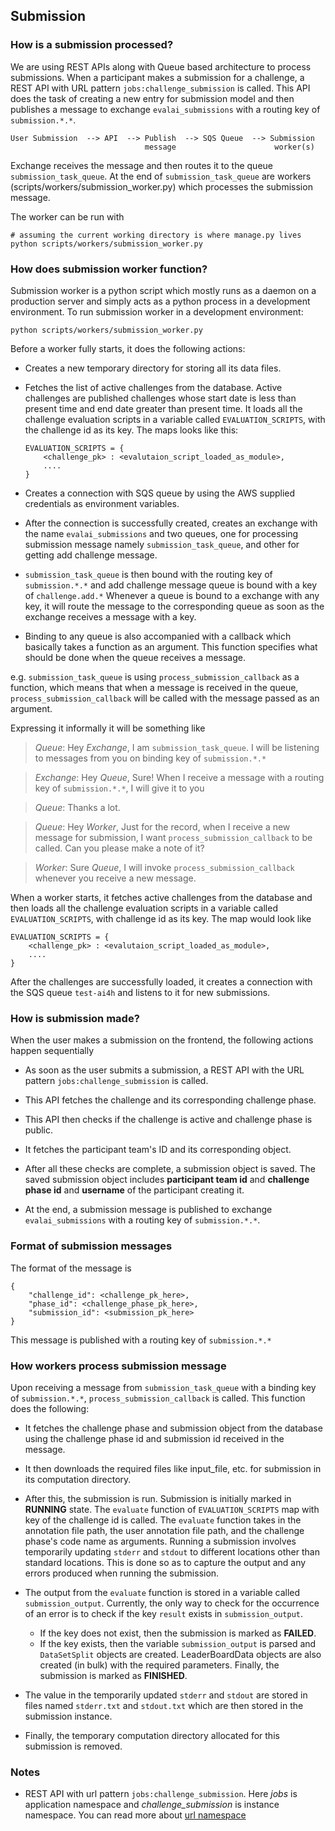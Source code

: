 ## Submission

### How is a submission processed?

We are using REST APIs along with Queue based architecture to process submissions. When a participant makes a submission for a challenge, a REST API with URL pattern `jobs:challenge_submission` is called. This API does the task of creating a new entry for submission model and then publishes a message to exchange `evalai_submissions` with a routing key of `submission.*.*`.

    User Submission  --> API  --> Publish  --> SQS Queue  --> Submission
                                  message                      worker(s)


Exchange receives the message and then routes it to the queue `submission_task_queue`. At the end of `submission_task_queue` are workers (scripts/workers/submission_worker.py) which processes the submission message.

The worker can be run with

```
# assuming the current working directory is where manage.py lives
python scripts/workers/submission_worker.py
```

### How does submission worker function?

Submission worker is a python script which mostly runs as a daemon on a production server and simply acts as a python process in a development environment. To run submission worker in a development environment:

```
python scripts/workers/submission_worker.py
```

Before a worker fully starts, it does the following actions:

* Creates a new temporary directory for storing all its data files.

* Fetches the list of active challenges from the database. Active challenges are published challenges whose start date is less than present time and end date greater than present time. It loads all the challenge evaluation scripts in a variable called `EVALUATION_SCRIPTS`, with the challenge id as its key. The maps looks like this:

    ```
    EVALUATION_SCRIPTS = {
        <challenge_pk> : <evalutaion_script_loaded_as_module>,
        ....
    }
    ```

* Creates a connection with SQS queue by using the AWS supplied credentials as environment variables.

* After the connection is successfully created, creates an exchange with the name `evalai_submissions`
and two queues, one for processing submission message namely `submission_task_queue`, and other for getting add challenge message.

* `submission_task_queue` is then bound with the routing key of `submission.*.*` and add challenge message queue is bound with a key of `challenge.add.*`
Whenever a queue is bound to a exchange with any key, it will route the message to the corresponding queue as soon as the exchange receives a message with a key.

* Binding to any queue is also accompanied with a callback which basically takes a function as an argument. This function specifies what should be done when the queue receives a message.

e.g. `submission_task_queue` is using `process_submission_callback` as a function, which means that when a message is received in the queue, `process_submission_callback` will be called with the message passed as an argument.

Expressing it informally it will be something like

> _Queue_: Hey _Exchange_, I am `submission_task_queue`. I will be listening to messages from you on binding key of `submission.*.*`

> _Exchange_: Hey _Queue_, Sure! When I receive a message with a routing key of `submission.*.*`, I will give it to you

> _Queue_: Thanks a lot.

> _Queue_: Hey _Worker_, Just for the record, when I receive a new message for submission, I want `process_submission_callback` to be called. Can you please make a note of it?

> _Worker_: Sure _Queue_, I will invoke `process_submission_callback` whenever you receive a new message.



When a worker starts, it fetches active challenges from the database and then loads all the challenge evaluation scripts in a variable called `EVALUATION_SCRIPTS`, with challenge id as its key. The map would look like

```
EVALUATION_SCRIPTS = {
    <challenge_pk> : <evalutaion_script_loaded_as_module>,
    ....
}
```

After the challenges are successfully loaded, it creates a connection with the SQS queue `test-ai4h` and listens to it for new submissions.


### How is submission made?

When the user makes a submission on the frontend, the following actions happen sequentially

* As soon as the user submits a submission, a REST API with the URL pattern `jobs:challenge_submission` is called.

* This API fetches the challenge and its corresponding challenge phase.

* This API then checks if the challenge is active and challenge phase is public.

* It fetches the participant team's ID and its corresponding object.

* After all these checks are complete, a submission object is saved. The saved submission object includes __participant team id__ and __challenge phase id__ and __username__ of the participant creating it.

* At the end, a submission message is published to exchange `evalai_submissions` with a routing key of `submission.*.*`.

### Format of submission messages

The format of the message is

```
{
    "challenge_id": <challenge_pk_here>,
    "phase_id": <challenge_phase_pk_here>,
    "submission_id": <submission_pk_here>
}
```

This message is published with a routing key of `submission.*.*`


### How workers process submission message

Upon receiving a message from `submission_task_queue` with a binding key of `submission.*.*`, `process_submission_callback` is called. This function does the following:

* It fetches the challenge phase and submission object from the database using the challenge phase id and submission id received in the message.

* It then downloads the required files like input_file, etc. for submission in its computation directory.

* After this, the submission is run. Submission is initially marked in __RUNNING__ state. The `evaluate` function of `EVALUATION_SCRIPTS` map with key of the challenge id is called. The `evaluate` function takes in the annotation file path, the user annotation file path, and the challenge phase's code name as arguments. Running a submission involves temporarily updating `stderr` and `stdout` to different locations other than standard locations. This is done so as to capture the output and any errors produced when running the submission.

* The output from the `evaluate` function is stored in a variable called `submission_output`. Currently, the only way to check for the occurrence of an error is to check if the key `result` exists in `submission_output`.

    * If the key does not exist, then the submission is marked as __FAILED__.
    * If the key exists, then the variable `submission_output` is parsed and `DataSetSplit` objects are created. LeaderBoardData objects are also created (in bulk) with the required parameters. Finally, the submission is marked as __FINISHED__.

* The value in the temporarily updated `stderr` and `stdout` are stored in files named `stderr.txt` and `stdout.txt` which are then stored in the submission instance.

* Finally, the temporary computation directory allocated for this submission is removed.

### Notes

* REST API with url pattern `jobs:challenge_submission`. Here _jobs_ is application namespace and _challenge_submission_ is instance namespace. You can read more about [url namespace](https://docs.djangoproject.com/en/1.11/topics/http/urls/#url-namespaces)
